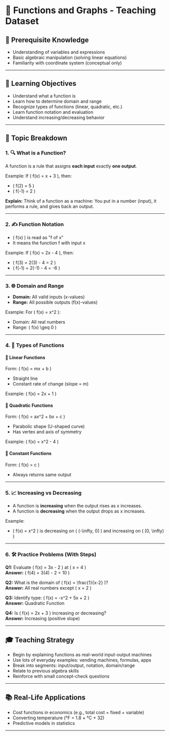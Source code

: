# 📘 Functions and Graphs - Teaching Dataset

## 🧠 Prerequisite Knowledge
- Understanding of variables and expressions
- Basic algebraic manipulation (solving linear equations)
- Familiarity with coordinate system (conceptual only)

---

## 🎯 Learning Objectives
- Understand what a function is
- Learn how to determine domain and range
- Recognize types of functions (linear, quadratic, etc.)
- Learn function notation and evaluation
- Understand increasing/decreasing behavior

---

## 📌 Topic Breakdown

### 1. 🔍 What is a Function?
A function is a rule that assigns **each input** exactly **one output**.

Example:
If \( f(x) = x + 3 \), then:
- \( f(2) = 5 \)
- \( f(-1) = 2 \)

**Explain:** Think of a function as a machine: You put in a number (input), it performs a rule, and gives back an output.

---

### 2. ✍️ Function Notation
- \( f(x) \) is read as "f of x"
- It means the function f with input x

Example:
If \( f(x) = 2x - 4 \), then:
- \( f(3) = 2(3) - 4 = 2 \)
- \( f(-1) = 2(-1) - 4 = -6 \)

---

### 3. 🌐 Domain and Range
- **Domain:** All valid inputs (x-values)
- **Range:** All possible outputs (f(x)-values)

Example:
For \( f(x) = x^2 \):
- Domain: All real numbers
- Range: \( f(x) \geq 0 \)

---

### 4. 🧱 Types of Functions

#### 🔹 Linear Functions
Form: \( f(x) = mx + b \)
- Straight line
- Constant rate of change (slope = m)

Example: \( f(x) = 2x + 1 \)

#### 🔹 Quadratic Functions
Form: \( f(x) = ax^2 + bx + c \)
- Parabolic shape (U-shaped curve)
- Has vertex and axis of symmetry

Example: \( f(x) = x^2 - 4 \)

#### 🔹 Constant Functions
Form: \( f(x) = c \)
- Always returns same output

---

### 5. 📈 Increasing vs Decreasing
- A function is **increasing** when the output rises as x increases.
- A function is **decreasing** when the output drops as x increases.

Example:
- \( f(x) = x^2 \) is decreasing on \( (-\infty, 0] \) and increasing on \( [0, \infty) \)

---

### 6. 🛠️ Practice Problems (With Steps)

**Q1:** Evaluate \( f(x) = 3x - 2 \) at \( x = 4 \)  
**Answer:** \( f(4) = 3(4) - 2 = 10 \)

**Q2:** What is the domain of \( f(x) = \frac{1}{x-2} \)?  
**Answer:** All real numbers except \( x = 2 \)

**Q3:** Identify type: \( f(x) = -x^2 + 5x + 2 \)  
**Answer:** Quadratic Function

**Q4:** Is \( f(x) = 2x + 3 \) increasing or decreasing?  
**Answer:** Increasing (positive slope)

---

## 🎓 Teaching Strategy
- Begin by explaining functions as real-world input-output machines
- Use lots of everyday examples: vending machines, formulas, apps
- Break into segments: input/output, notation, domain/range
- Relate to previous algebra skills
- Reinforce with small concept-check questions

---

## 📚 Real-Life Applications
- Cost functions in economics (e.g., total cost = fixed + variable)
- Converting temperature (°F = 1.8 × °C + 32)
- Predictive models in statistics

---